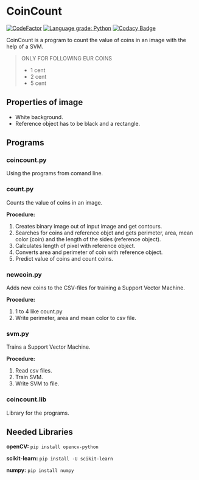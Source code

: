 # CoinCount

[![CodeFactor](https://www.codefactor.io/repository/github/lffelmann/coincount/badge)](https://www.codefactor.io/repository/github/lffelmann/coincount)
[![Language grade: Python](https://img.shields.io/lgtm/grade/python/g/lffelmann/coincount.svg?logo=lgtm&logoWidth=18)](https://lgtm.com/projects/g/lffelmann/coincount/context:python)
[![Codacy Badge](https://app.codacy.com/project/badge/Grade/b082a17896db428d98e184dd15213f30)](https://www.codacy.com/gh/lffelmann/coincount/dashboard?utm_source=github.com&amp;utm_medium=referral&amp;utm_content=lffelmann/coincount&amp;utm_campaign=Badge_Grade)

CoinCount is a program to count the value of coins in an image with the help of a SVM.
> ONLY FOR FOLLOWING EUR COINS
> *   1 cent
> *   2 cent
> *   5 cent

## Properties of image
*  White background.
*  Reference object has to be black and a rectangle.

## Programs
### coincount.py
Using the programs from comand line.

### count.py
Counts the value of coins in an image.

**Procedure:**
1.  Creates binary image out of input image and get contours.
2.  Searches for coins and reference objct and gets perimeter, area, mean color (coin) and the length of the sides (reference object).
3.  Calculates length of pixel with reference object.
4.  Converts area and perimeter of coin with reference object.
5.  Predict value of coins and count coins.

### newcoin.py 
Adds new coins to the CSV-files for training a Support Vector Machine.

**Procedure:**
1.  1 to 4 like count.py
2.  Write perimeter, area and mean color to csv file.

### svm.py
Trains a Support Vector Machine.

**Procedure:**
1.  Read csv files.
2.  Train SVM.
3.  Write SVM to file.

### coincount.lib
Library for the programs.

## Needed Libraries

**openCV:** 
`pip install opencv-python`

**scikit-learn:** 
`pip install -U scikit-learn`

**numpy:**
`pip install numpy`
